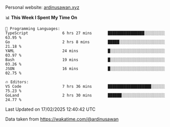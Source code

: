 Personal website: [ardinusawan.xyz](https://ardinusawan.xyz)

<!--START_SECTION:waka-->
📊 **This Week I Spent My Time On** 

```text
💬 Programming Languages: 
TypeScript               6 hrs 27 mins       ████████████████░░░░░░░░░   63.95 % 
Go                       2 hrs 8 mins        █████░░░░░░░░░░░░░░░░░░░░   21.18 % 
YAML                     24 mins             █░░░░░░░░░░░░░░░░░░░░░░░░   03.97 % 
Bash                     19 mins             █░░░░░░░░░░░░░░░░░░░░░░░░   03.26 % 
JSON                     16 mins             █░░░░░░░░░░░░░░░░░░░░░░░░   02.75 % 

🔥 Editors: 
VS Code                  7 hrs 36 mins       ███████████████████░░░░░░   75.23 % 
GoLand                   2 hrs 30 mins       ██████░░░░░░░░░░░░░░░░░░░   24.77 % 
```


 Last Updated on 17/02/2025 12:40:42 UTC
<!--END_SECTION:waka-->
Data taken from https://wakatime.com/@ardinusawan
